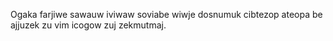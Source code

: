 Ogaka farjiwe sawauw iviwaw soviabe wiwje dosnumuk cibtezop ateopa be ajjuzek zu vim icogow zuj zekmutmaj.
